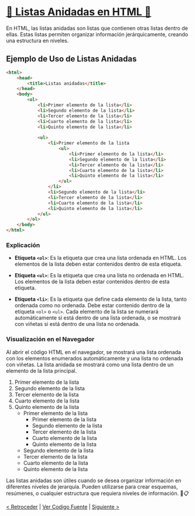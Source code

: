 # [📜 Listas Anidadas en HTML 📜](https://github.com/YonRasgg/Curso-de-Python-Desde-Cero/blob/main/13.HTML/9.ListasAnidadas.html)

En HTML, las listas anidadas son listas que contienen otras listas dentro de ellas. Estas listas permiten organizar información jerárquicamente, creando una estructura en niveles.

## Ejemplo de Uso de Listas Anidadas

```html
<html>
    <head>
        <title>Listas anidadas</title>
    </head>
    <body>
        <ol>
            <li>Primer elemento de la lista</li>
            <li>Segundo elemento de la lista</li>
            <li>Tercer elemento de la lista</li>
            <li>Cuarto elemento de la lista</li>
            <li>Quinto elemento de la lista</li>
        
            <ul>
                <li>Primer elemento de la lista
                    <ul>
                        <li>Primer elemento de la lista</li>
                        <li>Segundo elemento de la lista</li>
                        <li>Tercer elemento de la lista</li>
                        <li>Cuarto elemento de la lista</li>
                        <li>Quinto elemento de la lista</li>
                    </ul>
                </li>
                <li>Segundo elemento de la lista</li>
                <li>Tercer elemento de la lista</li>
                <li>Cuarto elemento de la lista</li>
                <li>Quinto elemento de la lista</li>
            </ul>
        </ol>
    </body>
</html>
```

### **Explicación**

- **Etiqueta `<ol>`**: Es la etiqueta que crea una lista ordenada en HTML. Los elementos de la lista deben estar contenidos dentro de esta etiqueta.

- **Etiqueta `<ul>`**: Es la etiqueta que crea una lista no ordenada en HTML. Los elementos de la lista deben estar contenidos dentro de esta etiqueta.

- **Etiqueta `<li>`**: Es la etiqueta que define cada elemento de la lista, tanto ordenada como no ordenada. Debe estar contenido dentro de la etiqueta `<ol>` o `<ul>`. Cada elemento de la lista se numerará automáticamente si está dentro de una lista ordenada, o se mostrará con viñetas si está dentro de una lista no ordenada.

### **Visualización en el Navegador**

Al abrir el código HTML en el navegador, se mostrará una lista ordenada con los elementos enumerados automáticamente y una lista no ordenada con viñetas. La lista anidada se mostrará como una lista dentro de un elemento de la lista principal.

1. Primer elemento de la lista
2. Segundo elemento de la lista
3. Tercer elemento de la lista
4. Cuarto elemento de la lista
5. Quinto elemento de la lista
    - Primer elemento de la lista
        - Primer elemento de la lista
        - Segundo elemento de la lista
        - Tercer elemento de la lista
        - Cuarto elemento de la lista
        - Quinto elemento de la lista
    - Segundo elemento de la lista
    - Tercer elemento de la lista
    - Cuarto elemento de la lista
    - Quinto elemento de la lista

Las listas anidadas son útiles cuando se desea organizar información en diferentes niveles de jerarquía. Pueden utilizarse para crear esquemas, resúmenes, o cualquier estructura que requiera niveles de información. 📜📋

[< Retroceder](https://github.com/YonRasgg/Curso-de-Python-Desde-Cero/blob/main/13.HTML/8.ListasOrdenadas.md) | [Ver Codigo Fuente](https://github.com/YonRasgg/Curso-de-Python-Desde-Cero/blob/main/13.HTML/9.ListasAnidadas.html) | [Siguiente >](https://github.com/YonRasgg/Curso-de-Python-Desde-Cero/blob/main/13.HTML/10.ListaDefiniciones.md)
